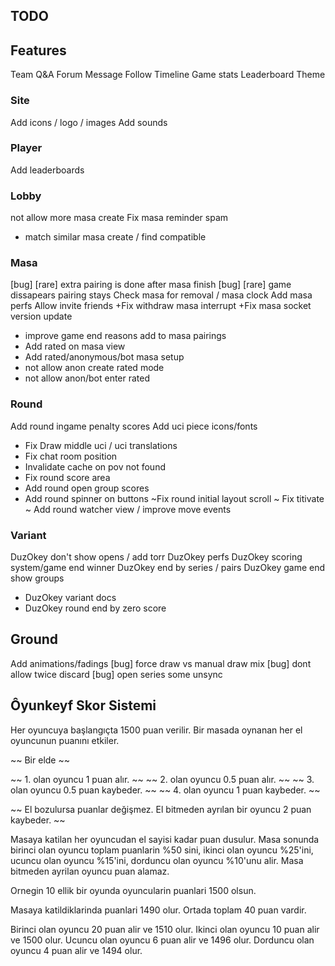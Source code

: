 ## TODO


## Features

Team
Q&A
Forum
Message
Follow
Timeline
Game stats
Leaderboard
Theme



### Site
Add icons / logo / images
Add sounds

### Player
Add leaderboards

### Lobby
not allow more masa create
Fix masa reminder spam
+ match similar masa create / find compatible


### Masa
[bug] [rare] extra pairing is done after masa finish
[bug] [rare] game dissapears pairing stays
Check masa for removal / masa clock
Add masa perfs
Allow invite friends
+Fix withdraw masa interrupt
+Fix masa socket version update
+ improve game end reasons add to masa pairings
+ Add rated on masa view
+ Add rated/anonymous/bot masa setup
+ not allow anon create rated mode
+ not allow anon/bot enter rated

### Round
Add round ingame penalty scores
Add uci piece icons/fonts
+ Fix Draw middle uci / uci translations
+ Fix chat room position
+ Invalidate cache on pov not found
+ Fix round score area
+ Add round open group scores
+ Add round spinner on buttons
~Fix round initial layout scroll
~ Fix titivate
~ Add round watcher view / improve move events

### Variant

DuzOkey don't show opens / add torr
DuzOkey perfs
DuzOkey scoring system/game end winner
DuzOkey end by series / pairs
DuzOkey game end show groups
+ DuzOkey variant docs
+ DuzOkey round end by zero score

## Ground

Add animations/fadings
[bug] force draw vs manual draw mix
[bug] dont allow twice discard
[bug] open series some unsync

## Ôyunkeyf Skor Sistemi

Her oyuncuya başlangıçta 1500 puan verilir. Bir masada oynanan her el oyuncunun puanını etkiler.


~~ Bir elde  ~~

~~ 1. olan oyuncu 1 puan alır.  ~~
~~ 2. olan oyuncu 0.5 puan alır. ~~
~~ 3. olan oyuncu 0.5 puan kaybeder. ~~
~~ 4. olan oyuncu 1 puan kaybeder. ~~

~~ El bozulursa puanlar değişmez. El bitmeden ayrılan bir oyuncu 2 puan kaybeder. ~~


Masaya katilan her oyuncudan el sayisi kadar puan dusulur. Masa sonunda birinci olan oyuncu toplam puanlarin %50 sini, ikinci olan oyuncu %25'ini, ucuncu olan oyuncu %15'ini, dorduncu olan oyuncu %10'unu alir. Masa bitmeden ayrilan oyuncu puan alamaz.

Ornegin 10 ellik bir oyunda oyuncularin puanlari 1500 olsun.

Masaya katildiklarinda puanlari 1490 olur. Ortada toplam 40 puan vardir.

Birinci olan oyuncu 20 puan alir ve 1510 olur.
Ikinci olan oyuncu 10 puan alir ve 1500 olur.
Ucuncu olan oyuncu 6 puan alir ve 1496 olur.
Dorduncu olan oyuncu 4 puan alir ve 1494 olur.
